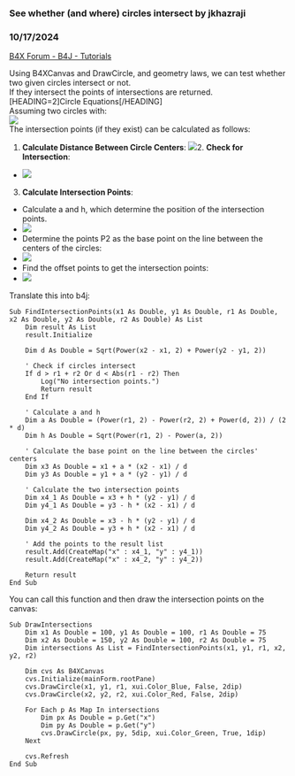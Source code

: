 ### See whether (and where) circles intersect by jkhazraji
### 10/17/2024
[B4X Forum - B4J - Tutorials](https://www.b4x.com/android/forum/threads/163611/)

Using B4XCanvas and DrawCircle, and geometry laws, we can test whether two given circles intersect or not.  
If they intersect the points of intersections are returned.  
[HEADING=2]Circle Equations[/HEADING]  
Assuming two circles with:  
![](https://www.b4x.com/android/forum/attachments/157770)  
The intersection points (if they exist) can be calculated as follows:  
  

1. **Calculate Distance Between Circle Centers**:
![](https://www.b4x.com/android/forum/attachments/157766)2. **Check for Intersection**:

- ![](https://www.b4x.com/android/forum/attachments/157769)

3. **Calculate Intersection Points**:

- Calculate a and h, which determine the position of the intersection points.
- ![](https://www.b4x.com/android/forum/attachments/157767)
- Determine the points P2 as the base point on the line between the centers of the circles:
- ![](https://www.b4x.com/android/forum/attachments/157772)
- Find the offset points to get the intersection points:
- ![](https://www.b4x.com/android/forum/attachments/157773)

Translate this into b4j:  

```B4X
Sub FindIntersectionPoints(x1 As Double, y1 As Double, r1 As Double, x2 As Double, y2 As Double, r2 As Double) As List  
    Dim result As List  
    result.Initialize  
   
    Dim d As Double = Sqrt(Power(x2 - x1, 2) + Power(y2 - y1, 2))  
   
    ' Check if circles intersect  
    If d > r1 + r2 Or d < Abs(r1 - r2) Then  
        Log("No intersection points.")  
        Return result  
    End If  
  
    ' Calculate a and h  
    Dim a As Double = (Power(r1, 2) - Power(r2, 2) + Power(d, 2)) / (2 * d)  
    Dim h As Double = Sqrt(Power(r1, 2) - Power(a, 2))  
   
    ' Calculate the base point on the line between the circles' centers  
    Dim x3 As Double = x1 + a * (x2 - x1) / d  
    Dim y3 As Double = y1 + a * (y2 - y1) / d  
   
    ' Calculate the two intersection points  
    Dim x4_1 As Double = x3 + h * (y2 - y1) / d  
    Dim y4_1 As Double = y3 - h * (x2 - x1) / d  
   
    Dim x4_2 As Double = x3 - h * (y2 - y1) / d  
    Dim y4_2 As Double = y3 + h * (x2 - x1) / d  
   
    ' Add the points to the result list  
    result.Add(CreateMap("x" : x4_1, "y" : y4_1))  
    result.Add(CreateMap("x" : x4_2, "y" : y4_2))  
   
    Return result  
End Sub
```

  
  
You can call this function and then draw the intersection points on the canvas:  
  

```B4X
Sub DrawIntersections  
    Dim x1 As Double = 100, y1 As Double = 100, r1 As Double = 75  
    Dim x2 As Double = 150, y2 As Double = 100, r2 As Double = 75  
    Dim intersections As List = FindIntersectionPoints(x1, y1, r1, x2, y2, r2)  
   
    Dim cvs As B4XCanvas  
    cvs.Initialize(mainForm.rootPane)  
    cvs.DrawCircle(x1, y1, r1, xui.Color_Blue, False, 2dip)  
    cvs.DrawCircle(x2, y2, r2, xui.Color_Red, False, 2dip)  
   
    For Each p As Map In intersections  
        Dim px As Double = p.Get("x")  
        Dim py As Double = p.Get("y")  
        cvs.DrawCircle(px, py, 5dip, xui.Color_Green, True, 1dip)  
    Next  
   
    cvs.Refresh  
End Sub
```